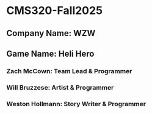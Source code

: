 # CMS320-Fall2025

## Company Name: WZW
## Game Name: Heli Hero

### Zach McCown: Team Lead & Programmer
### Will Bruzzese: Artist & Programmer
### Weston Hollmann: Story Writer & Programmer
